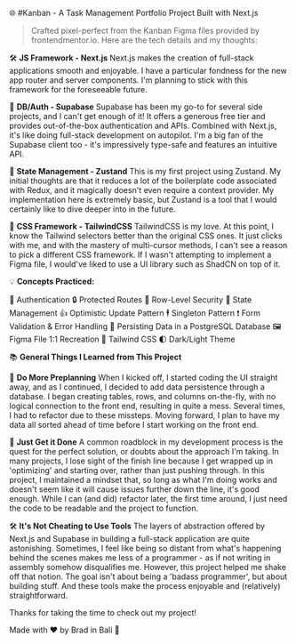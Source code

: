 🌐 #Kanban - A Task Management Portfolio Project Built with Next.js

> Crafted pixel-perfect from the Kanban Figma files provided by frontendmentor.io. Here are the tech details and my thoughts:

🛠 **JS Framework - Next.js**
Next.js makes the creation of full-stack applications smooth and enjoyable. I have a particular fondness for the new app router and server components. I'm planning to stick with this framework for the foreseeable future.

🔐 **DB/Auth - Supabase**
Supabase has been my go-to for several side projects, and I can't get enough of it! It offers a generous free tier and provides out-of-the-box authentication and APIs. Combined with Next.js, it's like doing full-stack development on autopilot. I'm a big fan of the Supabase client too - it's impressively type-safe and features an intuitive API.

🔄 **State Management - Zustand**
This is my first project using Zustand. My initial thoughts are that it reduces a lot of the boilerplate code associated with Redux, and it magically doesn't even require a context provider. My implementation here is extremely basic, but Zustand is a tool that I would certainly like to dive deeper into in the future.

🎨 **CSS Framework - TailwindCSS**
TailwindCSS is my love. At this point, I know the Tailwind selectors better than the original CSS ones. It just clicks with me, and with the mastery of multi-cursor methods, I can't see a reason to pick a different CSS framework. If I wasn't attempting to implement a Figma file, I would've liked to use a UI library such as ShadCN on top of it.

💡 **Concepts Practiced:**

🛂 Authentication
🔒 Protected Routes
📑 Row-Level Security
🧮 State Management
👍 Optimistic Update Pattern
🕴️ Singleton Pattern
❗ Form Validation & Error Handling
💾 Persisting Data in a PostgreSQL Database
🖼️ Figma File 1:1 Recreation
🎀 Tailwind CSS
🌓 Dark/Light Theme

📚 **General Things I Learned from This Project**

📝 **Do More Preplanning**
When I kicked off, I started coding the UI straight away, and as I continued, I decided to add data persistence through a database. I began creating tables, rows, and columns on-the-fly, with no logical connection to the front end, resulting in quite a mess. Several times, I had to refactor due to these missteps. Moving forward, I plan to have my data all sorted ahead of time before I start working on the front end.

🎯 **Just Get it Done**
A common roadblock in my development process is the quest for the perfect solution, or doubts about the approach I'm taking. In many projects, I lose sight of the finish line because I get wrapped up in 'optimizing' and starting over, rather than just pushing through. In this project, I maintained a mindset that, so long as what I'm doing works and doesn't seem like it will cause issues further down the line, it's good enough. While I can (and did) refactor later, the first time around, I just need the code to be readable and the project to function.

🛠 **It's Not Cheating to Use Tools**
The layers of abstraction offered by Next.js and Supabase in building a full-stack application are quite astonishing. Sometimes, I feel like being so distant from what's happening behind the scenes makes me less of a programmer - as if not writing in assembly somehow disqualifies me. However, this project helped me shake off that notion. The goal isn't about being a 'badass programmer', but about building stuff. And these tools make the process enjoyable and (relatively) straightforward.

Thanks for taking the time to check out my project!

Made with ❤️ by Brad in Bali 🌴 
